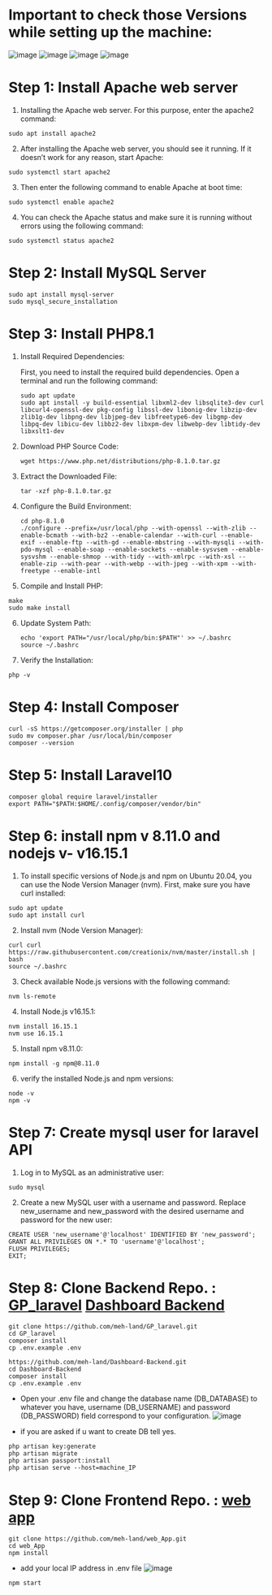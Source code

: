 # Important to check those Versions while setting up the machine:

![image](https://github.com/meh-land/Tutorials/assets/79084467/3b8f53cd-ecaa-4255-9265-32e638a62264)
![image](https://github.com/meh-land/Tutorials/assets/79084467/39835ae7-cc0e-4b16-b5f6-27bf67243f4f)
![image](https://github.com/meh-land/Tutorials/assets/79084467/1edadf8a-69e5-4230-b970-9eab1eab302c)
![image](https://github.com/meh-land/Tutorials/assets/79084467/ee4cbf3d-4396-46dd-99bd-fe53d7c9ac4a)


# Step 1: Install Apache web server

1. Installing the Apache web server. For this purpose, enter the apache2 command:
```
sudo apt install apache2
```

2. After installing the Apache web server, you should see it running. If it doesn’t work for any reason, start Apache:
```
sudo systemctl start apache2
```

3. Then enter the following command to enable Apache at boot time:
```
sudo systemctl enable apache2
```

4. You can check the Apache status and make sure it is running without errors using the following command:
```
sudo systemctl status apache2
```

# Step 2: Install MySQL Server 

```
sudo apt install mysql-server
sudo mysql_secure_installation 
```

# Step 3: Install PHP8.1

1. Install Required Dependencies:

   First, you need to install the required build dependencies. Open a terminal and run the following command:
   ```
   sudo apt update
   sudo apt install -y build-essential libxml2-dev libsqlite3-dev curl libcurl4-openssl-dev pkg-config libssl-dev libonig-dev libzip-dev zlib1g-dev libpng-dev libjpeg-dev libfreetype6-dev libgmp-dev libpq-dev libicu-dev libbz2-dev libxpm-dev libwebp-dev libtidy-dev libxslt1-dev
   ```
2. Download PHP Source Code:
   ```
   wget https://www.php.net/distributions/php-8.1.0.tar.gz
   ```
3. Extract the Downloaded File:
   ```
   tar -xzf php-8.1.0.tar.gz
   ```
4. Configure the Build Environment:
   ```
   cd php-8.1.0
   ./configure --prefix=/usr/local/php --with-openssl --with-zlib --enable-bcmath --with-bz2 --enable-calendar --with-curl --enable-exif --enable-ftp --with-gd --enable-mbstring --with-mysqli --with-pdo-mysql --enable-soap --enable-sockets --enable-sysvsem --enable-sysvshm --enable-shmop --with-tidy --with-xmlrpc --with-xsl --enable-zip --with-pear --with-webp --with-jpeg --with-xpm --with-freetype --enable-intl
   ```

5. Compile and Install PHP:
```
make
sudo make install
```
6. Update System Path:
   ```
   echo 'export PATH="/usr/local/php/bin:$PATH"' >> ~/.bashrc
   source ~/.bashrc
   ```
7. Verify the Installation:
```
php -v
```

# Step 4:  Install Composer
```
curl -sS https://getcomposer.org/installer | php
sudo mv composer.phar /usr/local/bin/composer
composer --version
```

# Step 5:  Install Laravel10
```
composer global require laravel/installer
export PATH="$PATH:$HOME/.config/composer/vendor/bin"
```
# Step 6:  install npm v 8.11.0 and nodejs v- v16.15.1 

1. To install specific versions of Node.js and npm on Ubuntu 20.04, you can use the Node Version Manager (nvm). First, make sure you have curl installed:
```
sudo apt update
sudo apt install curl
```

2. Install nvm (Node Version Manager):
```
curl curl https://raw.githubusercontent.com/creationix/nvm/master/install.sh | bash
source ~/.bashrc
```

3. Check available Node.js versions with the following command:
```
nvm ls-remote
```
4. Install Node.js v16.15.1:
```
nvm install 16.15.1
nvm use 16.15.1
```

5. Install npm v8.11.0:
```
npm install -g npm@8.11.0
```

6. verify the installed Node.js and npm versions:
```
node -v
npm -v
```
# Step 7: Create mysql user for laravel API

1. Log in to MySQL as an administrative user:
```
sudo mysql
```
2. Create a new MySQL user with a username and password. Replace new_username and new_password with the desired username and password for the new user:
```
CREATE USER 'new_username'@'localhost' IDENTIFIED BY 'new_password';
GRANT ALL PRIVILEGES ON *.* TO 'username'@'localhost';
FLUSH PRIVILEGES;
EXIT;
```
# Step 8:  Clone Backend Repo. : [GP_laravel](https://github.com/meh-land/GP_laravel.git) [Dashboard Backend](https://github.com/meh-land/Dashboard-Backend.git)
```
git clone https://github.com/meh-land/GP_laravel.git
cd GP_laravel
composer install
cp .env.example .env
```
```
https://github.com/meh-land/Dashboard-Backend.git
cd Dashboard-Backend
composer install
cp .env.example .env
```
* Open your .env file and change the database name (DB_DATABASE) to whatever you have, username (DB_USERNAME) and password (DB_PASSWORD) field correspond to your configuration.
![image](https://github.com/meh-land/Tutorials/assets/79084467/bf7d925a-c6c6-457a-ae82-bc5b0db58eac)

* if you are asked if u want to create DB tell yes.
```
php artisan key:generate
php artisan migrate
php artisan passport:install
php artisan serve --host=machine_IP
```
# Step 9:  Clone Frontend Repo. : [web app]([https://github.com/meh-land/Dashboard.git](https://github.com/meh-land/web_App))
```
git clone https://github.com/meh-land/web_App.git
cd web_App
npm install
```
* add your local IP address in .env file
  ![image](https://github.com/meh-land/Tutorials/assets/79084467/cc6fe468-6648-41b7-be05-c1c60728b15f)

```
npm start
```


